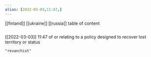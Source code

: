 ```yaml
---
alias: [2022-03-03,11:47,]
---
```

[[finland]] [[ukraine]] [[russia]]
table of content
```toc
```

[[2022-03-03]] 11:47
of or relating to a policy designed to recover lost territory or status
```query
"revanchist"
```